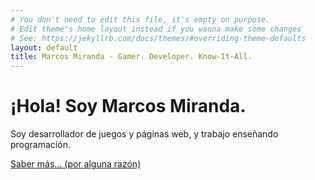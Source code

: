 ```yaml
---
# You don't need to edit this file, it's empty on purpose.
# Edit theme's home layout instead if you wanna make some changes
# See: https://jekyllrb.com/docs/themes/#overriding-theme-defaults
layout: default
title: Marcos Miranda - Gamer. Developer. Know-It-All.
---
```

<div class="blurb">
    <h1>¡Hola! Soy Marcos Miranda.</h1>
    <p>Soy desarrollador de juegos y páginas web, y trabajo enseñando programación.</p>
    <p><a href="/about">Saber más... (por alguna razón)</a></p>
</div><!-- /.blurb -->